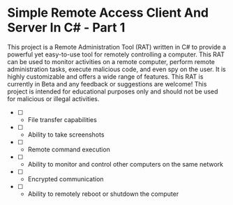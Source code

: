# Simple Remote Access Client And Server In C# - Part 1

This project is a Remote Administration Tool (RAT) written in C# to provide a powerful yet easy-to-use tool for remotely controlling a computer. This RAT can be used to monitor activities on a remote computer, perform remote administration tasks, execute malicious code, and even spy on the user. It is highly customizable and offers a wide range of features. This RAT is currently in Beta and any feedback or suggestions are welcome! This project is intended for educational purposes only and should not be used for malicious or illegal activities.

- [ ] - File transfer capabilities
- [ ] - Ability to take screenshots
- [ ] - Remote command execution
- [ ] - Ability to monitor and control other computers on the same network
- [ ] - Encrypted communication
- [ ] - Ability to remotely reboot or shutdown the computer
